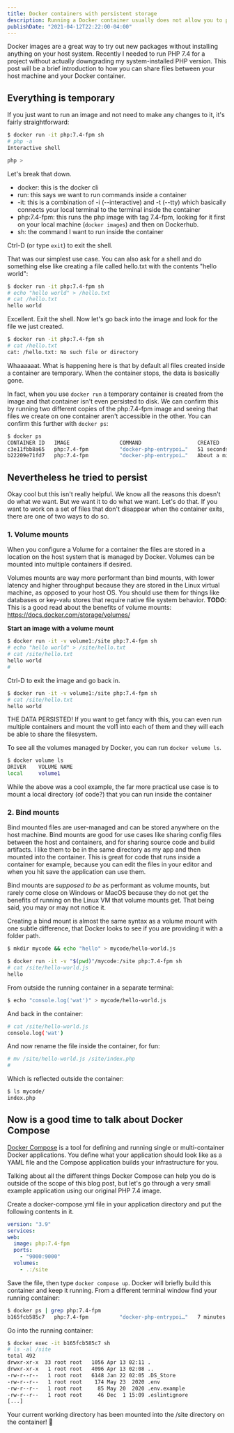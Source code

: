 ```yaml
---
title: Docker containers with persistent storage
description: Running a Docker container usually does not allow you to persist any configs or other files. Let's look at a few ways to make this more useful.
publishDate: "2021-04-12T22:22:00-04:00"
---
```


Docker images are a great way to try out new packages without installing anything on your host system. Recently I needed to run PHP 7.4 for a project without actually downgrading my system-installed PHP version. This post will be a brief introduction to how you can share files between your host machine and your Docker container.

## Everything is temporary

If you just want to run an image and not need to make any changes to it, it's fairly straightforward:

```bash
$ docker run -it php:7.4-fpm sh
# php -a
Interactive shell

php >
```

Let's break that down.

- docker: this is the docker cli
- run: this says we want to run commands inside a container
- -it: this is a combination of -i (--interactive) and -t (--tty) which basically connects your local terminal to the terminal inside the container
- php:7.4-fpm: this runs the php image with tag 7.4-fpm, looking for it first on your local machine (`docker images`) and then on Dockerhub.
- sh: the command I want to run inside the container

Ctrl-D (or type `exit`) to exit the shell.

That was our simplest use case. You can also ask for a shell and do something else like creating a file called hello.txt with the contents "hello world":

```bash
$ docker run -it php:7.4-fpm sh
# echo "hello world" > /hello.txt
# cat /hello.txt
hello world
```

Excellent. Exit the shell. Now let's go back into the image and look for the file we just created.

```bash
$ docker run -it php:7.4-fpm sh
# cat /hello.txt
cat: /hello.txt: No such file or directory
```

Whaaaaaat. What is happening here is that by default all files created inside a container are temporary. When the container stops, the data is basically gone.

In fact, when you use `docker run` a temporary container is created from the image and that container isn't even persisted to disk. We can confirm this by running two different copies of the php:7.4-fpm image and seeing that files we create on one container aren't accessible in the other. You can confirm this further with `docker ps`:

```bash
$ docker ps
CONTAINER ID   IMAGE                COMMAND                  CREATED              STATUS              PORTS         NAMES
c3e11fbb8a65   php:7.4-fpm          "docker-php-entrypoi…"   51 seconds ago       Up 50 seconds                     thirsty_chebyshev
b22209e71fd7   php:7.4-fpm          "docker-php-entrypoi…"   About a minute ago   Up About a minute                 distracted_shockley
```

## Nevertheless he tried to persist

Okay cool but this isn't really helpful. We know all the reasons this doesn't do what we want. But we want it to do what we want. Let's do that. If you want to work on a set of files that don't disappear when the container exits, there are one of two ways to do so.

### 1. Volume mounts

When you configure a Volume for a container the files are stored in a location on the host system that is managed by Docker. Volumes can be mounted into multiple containers if desired.

Volumes mounts are way more performant than bind mounts, with lower latency and higher throughput because they are stored in the Linux virtual machine, as opposed to your host OS. You should use them for things like databases or key-valu stores that require native file system behavior. **TODO**: This is a good read about the benefits of volume mounts: https://docs.docker.com/storage/volumes/

**Start an image with a volume mount**

```bash
$ docker run -it -v volume1:/site php:7.4-fpm sh
# echo "hello world" > /site/hello.txt
# cat /site/hello.txt
hello world
#
```

Ctrl-D to exit the image and go back in.

```bash
$ docker run -it -v volume1:/site php:7.4-fpm sh
# cat /site/hello.txt
hello world
```

THE DATA PERSISTED! If you want to get fancy with this, you can even run multiple containers and mount the vol1 into each of them and they will each be able to share the filesystem.

To see all the volumes managed by Docker, you can run `docker volume ls`.

```bash
$ docker volume ls
DRIVER    VOLUME NAME
local     volume1
```

While the above was a cool example, the far more practical use case is to mount a local directory (of code?) that you can run inside the container

### 2. Bind mounts

Bind mounted files are user-managed and can be stored anywhere on the host machine. Bind mounts are good for use cases like sharing config files between the host and containers, and for sharing source code and build artifacts. I like them to be in the same directory as my app and then mounted into the container. This is great for code that runs inside a container for example, because you can edit the files in your editor and when you hit save the application can use them.

Bind mounts are _supposed to be_ as performant as volume mounts, but rarely come close on Windows or MacOS because they do not get the benefits of running on the Linux VM that volume mounts get. That being said, you may or may not notice it.

Creating a bind mount is almost the same syntax as a volume mount with one subtle difference, that Docker looks to see if you are providing it with a folder path.

```bash
$ mkdir mycode && echo "hello" > mycode/hello-world.js

$ docker run -it -v "$(pwd)"/mycode:/site php:7.4-fpm sh
# cat /site/hello-world.js
hello
```

From outside the running container in a separate terminal:

```bash
$ echo "console.log('wat')" > mycode/hello-world.js
```

And back in the container:

```bash
# cat /site/hello-world.js
console.log('wat')
```

And now rename the file inside the container, for fun:

```bash
# mv /site/hello-world.js /site/index.php
#
```

Which is reflected outside the container:

```bash
$ ls mycode/
index.php
```

## Now is a good time to talk about Docker Compose

[Docker Compose](https://docs.docker.com/compose/) is a tool for defining and running single or multi-container Docker applications. You define what your application should look like as a YAML file and the Compose application builds your infrastructure for you.

Talking about all the different things Docker Compose can help you do is outside of the scope of this blog post, but let's go through a very small example application using our original PHP 7.4 image.

Create a docker-compose.yml file in your application directory and put the following contents in it.

```yaml
version: "3.9"
services:
web:
  image: php:7.4-fpm
  ports:
    - "9000:9000"
  volumes:
    - .:/site
```

Save the file, then type `docker compose up`. Docker will briefly build this container and keep it running. From a different terminal window find your running container:

```bash
$ docker ps | grep php:7.4-fpm
b165fcb585c7   php:7.4-fpm          "docker-php-entrypoi…"   7 minutes ago   Up 36 seconds   0.0.0.0:9000->9000/tcp   blog_web_1
```

Go into the running container:

```bash
$ docker exec -it b165fcb585c7 sh
# ls -al /site
total 492
drwxr-xr-x  33 root root   1056 Apr 13 02:11 .
drwxr-xr-x   1 root root   4096 Apr 13 02:08 ..
-rw-r--r--   1 root root   6148 Jan 22 02:05 .DS_Store
-rw-r--r--   1 root root    174 May 23  2020 .env
-rw-r--r--   1 root root     85 May 20  2020 .env.example
-rw-r--r--   1 root root     46 Dec  1 15:09 .eslintignore
[...]
```

Your current working directory has been mounted into the /site directory on the container! 🎇
